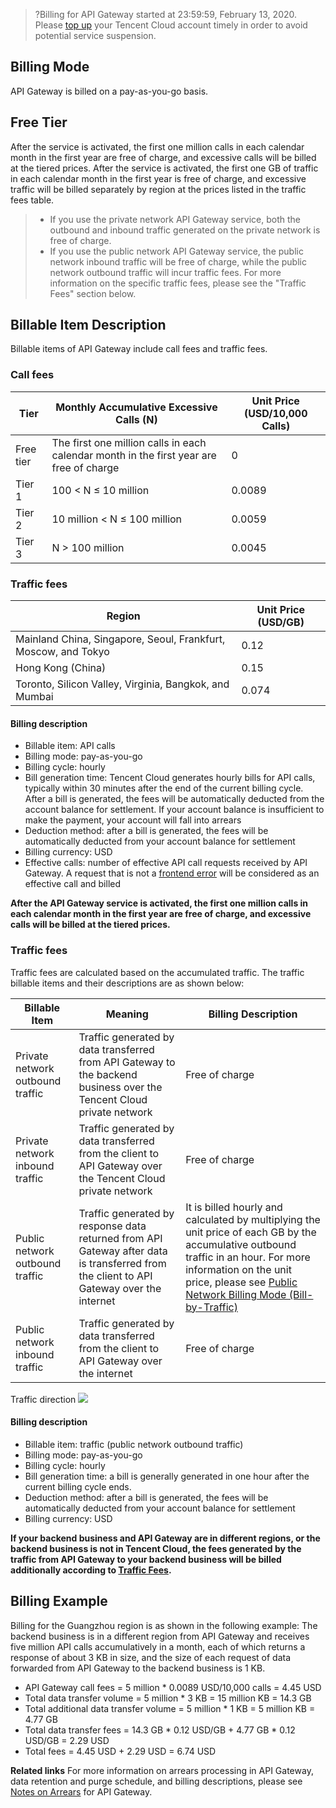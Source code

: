 >?Billing for API Gateway started at 23:59:59, February 13, 2020. Please [top up](https://console.cloud.tencent.com/expense/recharge) your Tencent Cloud account timely in order to avoid potential service suspension.

## Billing Mode
API Gateway is billed on a pay-as-you-go basis.

## Free Tier
After the service is activated, the first one million calls in each calendar month in the first year are free of charge, and excessive calls will be billed at the tiered prices.
After the service is activated, the first one GB of traffic in each calendar month in the first year is free of charge, and excessive traffic will be billed separately by region at the prices listed in the traffic fees table.

>
> - If you use the private network API Gateway service, both the outbound and inbound traffic generated on the private network is free of charge.
> - If you use the public network API Gateway service, the public network inbound traffic will be free of charge, while the public network outbound traffic will incur traffic fees. For more information on the specific traffic fees, please see the "Traffic Fees" section below.

## Billable Item Description
Billable items of API Gateway include call fees and traffic fees.


### Call fees
| Tier | Monthly Accumulative Excessive Calls (N) | Unit Price (USD/10,000 Calls) |
|---------|---------|---------|
| Free tier | The first one million calls in each calendar month in the first year are free of charge | 0 |
| Tier 1 |  100 < N ≤ 10 million | 0.0089 |
| Tier 2 | 10 million < N ≤ 100 million | 0.0059 |
| Tier 3 | N > 100 million | 0.0045 |

### Traffic fees
| Region                                      | Unit Price (USD/GB) |
|-------------------------------------------|----------------------|
| Mainland China, Singapore, Seoul, Frankfurt, Moscow, and Tokyo | 0.12                 |
| Hong Kong (China)                                  | 0.15                 |
| Toronto, Silicon Valley, Virginia, Bangkok, and Mumbai            | 0.074                |


#### Billing description
- Billable item: API calls
- Billing mode: pay-as-you-go
- Billing cycle: hourly
- Bill generation time: Tencent Cloud generates hourly bills for API calls, typically within 30 minutes after the end of the current billing cycle. After a bill is generated, the fees will be automatically deducted from the account balance for settlement. If your account balance is insufficient to make the payment, your account will fall into arrears
- Deduction method: after a bill is generated, the fees will be automatically deducted from your account balance for settlement
- Billing currency: USD
- Effective calls: number of effective API call requests received by API Gateway. A request that is not a [frontend error](https://intl.cloud.tencent.com/document/product/628/31717) will be considered as an effective call and billed

**After the API Gateway service is activated, the first one million calls in each calendar month in the first year are free of charge, and excessive calls will be billed at the tiered prices.**

<span id="llfy"></span>

### Traffic fees
Traffic fees are calculated based on the accumulated traffic. The traffic billable items and their descriptions are as shown below:

| Billable Item    | Meaning                                                   | Billing Description                                                     |
| ---------- | ------------------------------------------------------------ | ------------------------------------------------------------ |
| Private network outbound traffic | Traffic generated by data transferred from API Gateway to the backend business over the Tencent Cloud private network        | Free of charge                                                         |
| Private network inbound traffic | Traffic generated by data transferred from the client to API Gateway over the Tencent Cloud private network          | Free of charge                                                         |
| Public network outbound traffic | Traffic generated by response data returned from API Gateway after data is transferred from the client to API Gateway over the internet | It is billed hourly and calculated by multiplying the unit price of each GB by the accumulative outbound traffic in an hour. For more information on the unit price, please see [Public Network Billing Mode (Bill-by-Traffic)](https://buy.cloud.tencent.com/price/idc) |
| Public network inbound traffic | Traffic generated by data transferred from the client to API Gateway over the internet              | Free of charge                                                         |


Traffic direction
![](https://main.qcloudimg.com/raw/8d816cd1a15d788a53a3eecb06eb94c4.png)
#### Billing description
- Billable item: traffic (public network outbound traffic)
- Billing mode: pay-as-you-go 
- Billing cycle: hourly
- Bill generation time: a bill is generally generated in one hour after the current billing cycle ends.
- Deduction method: after a bill is generated, the fees will be automatically deducted from your account balance for settlement
- Billing currency: USD

**If your backend business and API Gateway are in different regions, or the backend business is not in Tencent Cloud, the fees generated by the traffic from API Gateway to your backend business will be billed additionally according to [Traffic Fees](#llfy).**

## Billing Example
Billing for the Guangzhou region is as shown in the following example:
The backend business is in a different region from API Gateway and receives five million API calls accumulatively in a month, each of which returns a response of about 3 KB in size, and the size of each request of data forwarded from API Gateway to the backend business is 1 KB.
- API Gateway call fees = 5 million * 0.0089 USD/10,000 calls = 4.45 USD
- Total data transfer volume = 5 million * 3 KB = 15 million KB = 14.3 GB
- Total additional data transfer volume = 5 million * 1 KB = 5 million KB = 4.77 GB
- Total data transfer fees = 14.3 GB * 0.12 USD/GB + 4.77 GB * 0.12 USD/GB = 2.29 USD
- Total fees = 4.45 USD + 2.29 USD = 6.74 USD

**Related links**
For more information on arrears processing in API Gateway, data retention and purge schedule, and billing descriptions, please see [Notes on Arrears](https://intl.cloud.tencent.com/document/product/628/11934) for API Gateway.
